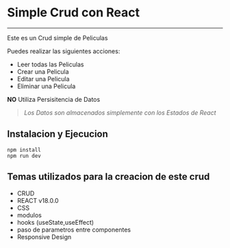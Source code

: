 # Simple Crud con React

---

Este es un Crud simple de Peliculas

Puedes realizar las siguientes acciones:

- Leer todas las Peliculas
- Crear una Pelicula
- Editar una Pelicula
- Eliminar una Pelicula

**NO** Utiliza Persisitencia de Datos

> _Los Datos son almacenados simplemente con los Estados de React_

## Instalacion y Ejecucion

```
npm install
npm run dev
```

## Temas utilizados para la creacion de este crud

- CRUD
- REACT v18.0.0
- CSS
- modulos
- hooks (useState,useEffect)
- paso de parametros entre componentes
- Responsive Design
